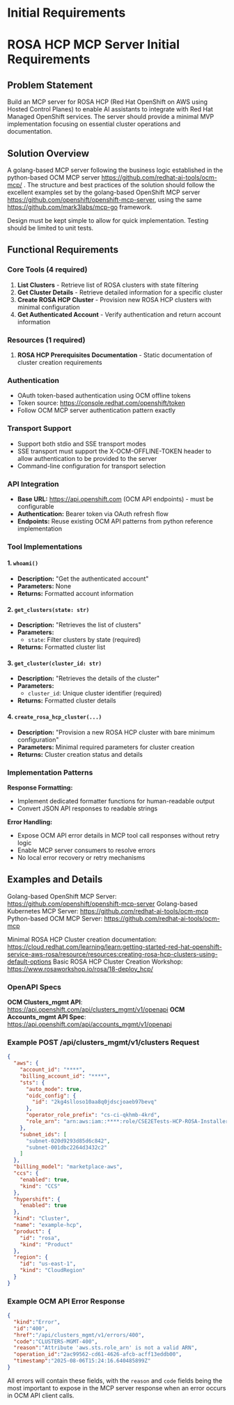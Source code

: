 # Initial Requirements

# ROSA HCP MCP Server Initial Requirements

## Problem Statement

Build an MCP server for ROSA HCP (Red Hat OpenShift on AWS using Hosted Control Planes) to enable AI assistants to integrate with Red Hat Managed OpenShift services. The server should provide a minimal MVP implementation focusing on essential cluster operations and documentation.

## Solution Overview

A golang-based MCP server following the business logic established in the python-based OCM MCP server https://github.com/redhat-ai-tools/ocm-mcp/ . The structure and best practices of the solution should follow the excellent examples set by the golang-based OpenShift MCP server https://github.com/openshift/openshift-mcp-server, using the same https://github.com/mark3labs/mcp-go framework.

Design must be kept simple to allow for quick implementation. Testing should be limited to unit tests.

## Functional Requirements

### Core Tools (4 required)
1. **List Clusters** - Retrieve list of ROSA clusters with state filtering
2. **Get Cluster Details** - Retrieve detailed information for a specific cluster
3. **Create ROSA HCP Cluster** - Provision new ROSA HCP clusters with minimal configuration
4. **Get Authenticated Account** - Verify authentication and return account information

### Resources (1 required)
1. **ROSA HCP Prerequisites Documentation** - Static documentation of cluster creation requirements

### Authentication
- OAuth token-based authentication using OCM offline tokens
- Token source: https://console.redhat.com/openshift/token
- Follow OCM MCP server authentication pattern exactly

### Transport Support
- Support both stdio and SSE transport modes
- SSE transport must support the X-OCM-OFFLINE-TOKEN header to allow authentication to be provided to the server
- Command-line configuration for transport selection

### API Integration
- **Base URL:** https://api.openshift.com (OCM API endpoints) - must be configurable
- **Authentication:** Bearer token via OAuth refresh flow
- **Endpoints:** Reuse existing OCM API patterns from python reference implementation

### Tool Implementations

#### 1. `whoami()`
- **Description:** "Get the authenticated account"
- **Parameters:** None
- **Returns:** Formatted account information

#### 2. `get_clusters(state: str)`
- **Description:** "Retrieves the list of clusters"
- **Parameters:**
  - `state`: Filter clusters by state (required)
- **Returns:** Formatted cluster list

#### 3. `get_cluster(cluster_id: str)`
- **Description:** "Retrieves the details of the cluster"
- **Parameters:**
  - `cluster_id`: Unique cluster identifier (required)
- **Returns:** Formatted cluster details

#### 4. `create_rosa_hcp_cluster(...)`
- **Description:** "Provision a new ROSA HCP cluster with bare minimum configuration"
- **Parameters:** Minimal required parameters for cluster creation
- **Returns:** Cluster creation status and details

### Implementation Patterns

**Response Formatting:**
- Implement dedicated formatter functions for human-readable output
- Convert JSON API responses to readable strings

**Error Handling:**
- Expose OCM API error details in MCP tool call responses without retry logic
- Enable MCP server consumers to resolve errors
- No local error recovery or retry mechanisms

## Examples and Details

Golang-based OpenShift MCP Server: https://github.com/openshift/openshift-mcp-server
Golang-based Kubernetes MCP Server: https://github.com/redhat-ai-tools/ocm-mcp
Python-based OCM MCP Server: https://github.com/redhat-ai-tools/ocm-mcp

Minimal ROSA HCP Cluster creation documentation: https://cloud.redhat.com/learning/learn:getting-started-red-hat-openshift-service-aws-rosa/resource/resources:creating-rosa-hcp-clusters-using-default-options
Basic ROSA HCP Cluster Creation Workshop: https://www.rosaworkshop.io/rosa/18-deploy_hcp/

### OpenAPI Specs

**OCM Clusters_mgmt API**: https://api.openshift.com/api/clusters_mgmt/v1/openapi
**OCM Accounts_mgmt API Spec**: https://api.openshift.com/api/accounts_mgmt/v1/openapi

### Example POST /api/clusters_mgmt/v1/clusters Request

```json
{
  "aws": {
    "account_id": "****",
    "billing_account_id": "****",
    "sts": {
      "auto_mode": true,
      "oidc_config": {
        "id": "2kg4slloso10aa8q0jdscjoaeb97bevq"
      },
      "operator_role_prefix": "cs-ci-qkhmb-4krd",
      "role_arn": "arn:aws:iam::****:role/CSE2ETests-HCP-ROSA-Installer-Role"
    },
    "subnet_ids": [
      "subnet-020d9293d85d6c842",
      "subnet-001dbc2264d3432c2"
    ]
  },
  "billing_model": "marketplace-aws",
  "ccs": {
    "enabled": true,
    "kind": "CCS"
  },
  "hypershift": {
    "enabled": true
  },
  "kind": "Cluster",
  "name": "example-hcp",
  "product": {
    "id": "rosa",
    "kind": "Product"
  },
  "region": {
    "id": "us-east-1",
    "kind": "CloudRegion"
  }
}
```

### Example OCM API Error Response

```json
{
  "kind":"Error",
  "id":"400",
  "href":"/api/clusters_mgmt/v1/errors/400",
  "code":"CLUSTERS-MGMT-400",
  "reason":"Attribute 'aws.sts.role_arn' is not a valid ARN",
  "operation_id":"2ac99562-cd61-4626-afcb-acff13eddb00",
  "timestamp":"2025-08-06T15:24:16.640485899Z"
}
```

All errors will contain these fields, with the `reason` and `code` fields being the most important to expose in the MCP server response when an error occurs in OCM API client calls.

